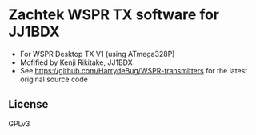 # Zachtek WSPR TX software for JJ1BDX

* For WSPR Desktop TX V1 (using ATmega328P)
* Mofified by Kenji Rikitake, JJ1BDX
* See <https://github.com/HarrydeBug/WSPR-transmitters> for the latest original source code

## License

GPLv3


